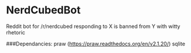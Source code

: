 NerdCubedBot
============
Reddit bot for /r/nerdcubed responding to X is banned from Y with witty rhetoric

###Dependancies:
praw (https://praw.readthedocs.org/en/v2.1.20/)
sqlite
